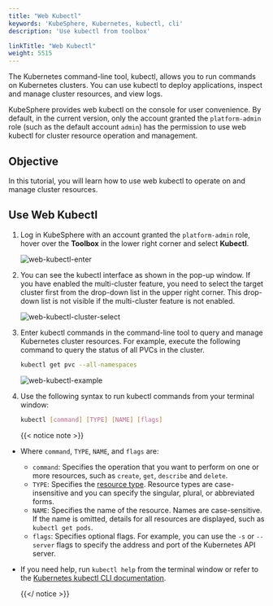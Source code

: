 ```yaml
---
title: "Web Kubectl"
keywords: 'KubeSphere, Kubernetes, kubectl, cli'
description: 'Use kubectl from toolbox'

linkTitle: "Web Kubectl"
weight: 5515
---
```


The Kubernetes command-line tool, kubectl, allows you to run commands on Kubernetes clusters. You can use kubectl to deploy applications, inspect and manage cluster resources, and view logs.

KubeSphere provides web kubectl on the console for user convenience. By default, in the current version, only the account granted the `platform-admin` role (such as the default account `admin`) has the permission to use web kubectl for cluster resource operation and management.

## Objective

In this tutorial, you will learn how to use web kubectl to operate on and manage cluster resources.

## Use Web Kubectl

1. Log in KubeSphere with an account granted the `platform-admin` role, hover over the **Toolbox** in the lower right corner and select **Kubectl**.

    ![web-kubectl-enter](/images/docs/web-kubectl/web-kubectl-enter.png)

2. You can see the kubectl interface as shown in the pop-up window. If you have enabled the multi-cluster feature, you need to select the target cluster first from the drop-down list in the upper right corner. This drop-down list is not visible if the multi-cluster feature is not enabled.

    ![web-kubectl-cluster-select](/images/docs/web-kubectl/web-kubectl-cluster-select.png)

3. Enter kubectl commands in the command-line tool to query and manage Kubernetes cluster resources. For example, execute the following command to query the status of all PVCs in the cluster.

    ```bash
    kubectl get pvc --all-namespaces
    ```

    ![web-kubectl-example](/images/docs/web-kubectl/web-kubectl-example.png)

4. Use the following syntax to run kubectl commands from your terminal window:

    ```bash
    kubectl [command] [TYPE] [NAME] [flags]
    ```

    {{< notice note >}}

- Where `command`, `TYPE`, `NAME`, and `flags` are:
  - `command`: Specifies the operation that you want to perform on one or more resources, such as `create`, `get`, `describe` and `delete`.
  - `TYPE`: Specifies the [resource type](https://kubernetes.io/docs/reference/kubectl/overview/#resource-types). Resource types are case-insensitive and you can specify the singular, plural, or abbreviated forms.
  - `NAME`: Specifies the name of the resource. Names are case-sensitive. If the name is omitted, details for all resources are displayed, such as `kubectl get pods`.
  - `flags`: Specifies optional flags. For example, you can use the `-s` or `--server` flags to specify the address and port of the Kubernetes API server.
- If you need help, run `kubectl help` from the terminal window or refer to the [Kubernetes kubectl CLI documentation](https://kubernetes.io/docs/reference/kubectl/overview/).

    {{</ notice >}}

